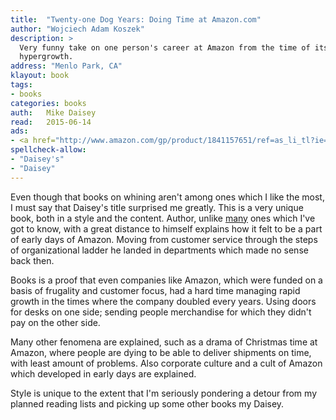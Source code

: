 ```yaml
---
title:  "Twenty-one Dog Years: Doing Time at Amazon.com"
author: "Wojciech Adam Koszek"
description: >
  Very funny take on one person's career at Amazon from the time of its
  hypergrowth.
address: "Menlo Park, CA"
klayout: book
tags:
- books
categories: books
auth:	Mike Daisey
read:	2015-06-14
ads:
- <a href="http://www.amazon.com/gp/product/1841157651/ref=as_li_tl?ie=UTF8&camp=1789&creative=390957&creativeASIN=1841157651&linkCode=as2&tag=wkoszek08-20&linkId=FMW4P3VQYEL53GTD"><img border="0" src="http://ws-na.amazon-adsystem.com/widgets/q?_encoding=UTF8&ASIN=1841157651&Format=_SL160_&ID=AsinImage&MarketPlace=US&ServiceVersion=20070822&WS=1&tag=wkoszek08-20" ></a><img src="http://ir-na.amazon-adsystem.com/e/ir?t=wkoszek08-20&l=as2&o=1&a=1841157651" width="1" height="1" border="0" alt="" style="border:none !important; margin:0px !important;" />
spellcheck-allow:
- "Daisey's"
- "Daisey"
---
```


Even though that books on whining aren't among ones which I like the most, I
must say that Daisey's title surprised me greatly. This is a very unique
book, both in a style and the content. Author, unlike
[many](http://www.koszek.com/reading/)
ones which I've got to know, with a great distance to himself explains how
it felt to be a part of early days of Amazon.
Moving from customer service through the steps of organizational ladder he
landed in departments which made no sense back then.

Books is a proof that even companies like Amazon, which were funded on a
basis of frugality and customer focus, had a hard time managing rapid growth
in the times where the company doubled every years. Using doors for desks on
one side; sending people merchandise for which they didn't pay on the
other side.

Many other fenomena are explained, such as a drama of Christmas time at
Amazon, where people are dying to be able to deliver shipments on time, with
least amount of problems. Also corporate culture and a cult of Amazon which
developed in early days are explained.

Style is unique to the extent that I'm seriously pondering a detour from my
planned reading lists and picking up some other books my Daisey.
